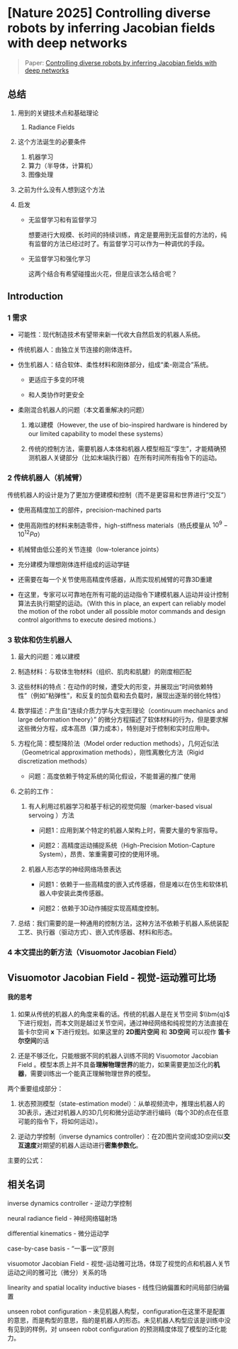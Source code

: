 # [Nature 2025] Controlling diverse robots by inferring Jacobian fields with deep networks

> Paper: [Controlling diverse robots by inferring Jacobian fields with deep networks](https://www.nature.com/articles/s41586-025-09170-0.pdf)

## 总结

1. 用到的关键技术点和基础理论
   
   1. Radiance Fields 

2. 这个方法诞生的必要条件
   
   1. 机器学习
   2. 算力（半导体，计算机）
   3. 图像处理

3. 之前为什么没有人想到这个方法

4. 启发
   
   - 无监督学习和有监督学习
     
     想要进行大规模、长时间的持续训练，肯定是要用到无监督的方法的，纯有监督的方法已经过时了。有监督学习可以作为一种调优的手段。
   
   - 无监督学习和强化学习
     
     这两个结合有希望碰撞出火花，但是应该怎么结合呢？  

## Introduction

### 1 需求

- 可能性：现代制造技术有望带来新一代收大自然启发的机器人系统。

- 传统机器人：由独立关节连接的刚体连杆。

- 仿生机器人：结合软体、柔性材料和刚体部分，组成“柔-刚混合”系统。
  
  - 更适应于多变的环境
  
  - 和人类协作时更安全

- 柔刚混合机器人的问题（本文着重解决的问题）
  
  1. 难以建模（However, the use of bio-inspired hardware is hindered by our limited capability to model these systems）
  
  2. 传统的控制方法，需要机器人本体和机器人模型相互“孪生”，才能精确预测机器人关键部分（比如末端执行器）在所有时间所有指令下的运动。

### 2 传统机器人（机械臂）

传统机器人的设计是为了更加方便建模和控制（而不是更容易和世界进行“交互”）

- 使用高精度加工的部件，precision-machined parts

- 使用高刚性的材料来制造零件，high-stiffness materials（杨氏模量从 $10^9 - 10^12 Pa$）

- 机械臂由低公差的关节连接（low-tolerance joints）

- 充分建模为理想刚体连杆组成的运动学链

- 还需要在每一个关节使用高精度传感器，从而实现机械臂的可靠3D重建

- 在这里，专家可以可靠地在所有可能的运动指令下建模机器人运动并设计控制算法去执行期望的运动。（With this in place, an expert can reliably model the motion of the robot under all possible motor commands and design control algorithms to execute desired motions.）

### 3 软体和仿生机器人

1. 最大的问题：难以建模

2. 制造材料：与软体生物材料（组织、肌肉和肌腱）的刚度相匹配

3. 这些材料的特点：在动作的时候，遭受大的形变，并展现出“时间依赖特性”（例如“粘弹性”，和反复的加负载和去负载时，展现出逐渐的弱化特性）

4. 数学描述：产生自“连续介质力学与大变形理论（continuum mechanics and large deformation theory）” 的微分方程描述了软体材料的行为，但是要求解这些微分方程，成本高昂（算力成本），特别是对于控制和实时应用中。

5. 方程化简：模型降阶法（Model order reduction methods），几何近似法（Geometrical approximation methods），刚性离散化方法（Rigid discretization methods）
   
   - 问题：高度依赖于特定系统的简化假设，不能普遍的推广使用

6. 之前的工作：
   
   1. 有人利用过机器学习和基于标记的视觉伺服（marker-based visual servoing ）方法
      
      - 问题1：应用到某个特定的机器人架构上时，需要大量的专家指导。
      
      - 问题2：高精度运动捕捉系统（High-Precision Motion-Capture System），昂贵、笨重需要可控的使用环境。
   
   2. 机器人形态学的神经网络场景表达
      
      - 问题1：依赖于一些高精度的嵌入式传感器，但是难以在仿生和软体机器人中安装此类传感器。
      
      - 问题2：依赖于3D动作捕捉实现高精度控制。

7. 总结：我们需要的是一种通用的控制方法，这种方法不依赖于机器人系统装配工艺、执行器（驱动方式）、嵌入式传感器、材料和形态。

### 4 本文提出的新方法（Visuomotor Jacobian Field）

## Visuomotor Jacobian Field - 视觉-运动雅可比场

#### 我的思考

1. 如果从传统的机器人的角度来看的话。传统的机器人是在关节空间 $\\bm{q}$ 下进行规划，而本文则是越过关节空间，通过神经网络和纯视觉的方法直接在笛卡尔空间 $\bm{x}$ 下进行规划。如果这里的 **2D图片空间** 和 **3D空间** 可以视作 **笛卡尔空间**的话

2. 还是不够泛化，只能根据不同的机器人训练不同的  Visuomotor Jacobian Field 。模型本质上并不具备**理解物理世界**的能力，如果需要更加泛化的**机器**，需要训练出一个能真正理解物理世界的模型。

两个重要组成部分：

1. 状态预测模型（state-estimation model）：从单视频流中，推理出机器人的3D表示，通过对机器人的3D几何和微分运动学进行编码（每个3D的点在任意可能的指令下，将如何运动）。

2. 逆动力学控制（inverse dynamics controller）：在2D图片空间或3D空间以**交互速度**对期望的机器人运动进行**密集参数化**。

主要的公式：

## 相关名词

inverse dynamics controller - 逆动力学控制

neural radiance field - 神经网络辐射场

differential kinematics - 微分运动学

case-by-case basis - “一事一议”原则

visuomotor Jacobian Field - 视觉-运动雅可比场，体现了视觉的点和机器人关节运动之间的雅可比（微分）关系的场

linearity and spatial locality inductive biases - 线性归纳偏置和时间局部归纳偏置

unseen robot configuration - 未见机器人构型，configuration在这里不是配置的意思，而是构型的意思，指的是机器人的形态。未见机器人构型应该是训练中没有见到的样例，对 unseen robot configuration 的预测精度体现了模型的泛化能力。
